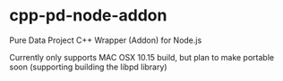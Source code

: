 # cpp-pd-node-addon
Pure Data Project C++ Wrapper (Addon) for Node.js

Currently only supports MAC OSX 10.15 build, but plan to make portable soon (supporting building the libpd library)